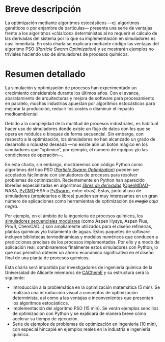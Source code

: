 # Breve descripción

La optimización mediante algoritmos estocásticos —ej. algoritmos genéticos o por enjambre de partículas— presenta una serie de ventajas frente a los algoritmos _«clásicos»_ deterministas al no requerir el cálculo de las derivadas del sistema por lo que su implementación en simuladores es casi inmediata. En esta charla se explicará mediante código las ventajas del algoritmo PSO (_Particle Swarm Optimization_) y se mostrarán ejemplos no triviales haciendo uso de simuladores de procesos químicos.

# Resumen detallado

La simulación y optimización de procesos han experimentado un crecimiento considerable durante los últimos años. Con el avance, abaratamiento de arquitecturas y mejora de software para procesamiento en paralelo, muchas industrias apuestan por algoritmos estocásticos para mejorar la producción, reducir los costes o disminuir el impacto medioambiental.


Debido a la complejidad de la multitud de procesos industriales, es habitual hacer uso de simuladores donde existe un flujo de datos con los que se opera en módulos o bloques de forma secuencial. Sin embargo, con respecto a la optimización, los simuladores no han alcanzado un grado de desarrollo o robustez deseada —no existe aún un botón mágico en los simuladores que “optimice”, por ejemplo, el número de equipos y/o las condiciones de operación—.


En esta charla, sin embargo, mostraremos con código Python como algoritmos del tipo PSO ([_Particle Swarm Optimization_](https://es.wikipedia.org/wiki/Optimizaci%C3%B3n_por_enjambre_de_part%C3%ADculas)) pueden ser acoplados fácilmente con simuladores de procesos para resolver problemas de optimización. Recientemente en Python han aparecido librerías especializadas en algoritmos [_libres de derivadas_](https://en.wikipedia.org/wiki/Derivative-free_optimization) ([OpenMDAO](https://en.wikipedia.org/wiki/OpenMDAO)-NASA, [PyGMO](http://esa.github.io/pygmo/)-ESA o [PySwarm](http://pythonhosted.org/pyswarm/), entre otras). Éstas, junto al uso de simuladores (propietarios o libres) pueden ser muy interesantes en un gran número de aplicaciones como herramientas de optimización de _~~magia~~ caja negra_.

Por ejemplo, en el ámbito de la ingeniería de procesos químicos, los [simuladores secuenciales modulares](https://en.wikipedia.org/wiki/List_of_chemical_process_simulators) (como Aspen Hysys, Aspen Plus, Pro/II, ChemCAD…) son ampliamente utilizados  para el diseño refinerías, plantas químicas y/o tratamiento de aguas. Estos paquetes de software incluyen bibliotecas termodinámicas y modelos numéricos que conducen a predicciones precisas de los procesos implementados. Por ello  y a modo de aplicación real, combinaremos finalmente estos simuladores con Python, lo que nos permitirá obtener un ahorro económico significativo en el diseño final de una planta de procesos químicos.

Esta charla será impartida por investigadores de ingeniería química de la Universidad de Alicante miembros de [CAChemE](http://cacheme.org/) y su estructura será la siguiente:
* Introducción a la problemática en la optimización matemática (5 min). Se realizará una introducción visual a conceptos de optimización determinista, así como a las ventajas e inconvenientes que presentan los algoritmos estocásticos.
* Implementación del algoritmo PSO (15 min). Se verán ejemplos sencillos de optimización con Python y se explicará de manera breve cómo acelerar su tiempo de ejecución. 
* Serie de ejemplos de problemas de optimización en ingeniería (10 min), con especial hincapié en ejemplos reales en la industria e ingeniería química.
